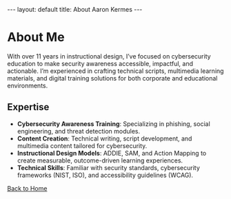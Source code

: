 <link rel="stylesheet" href="css/style.css">
---
layout: default
title: About Aaron Kermes
---

# About Me
With over 11 years in instructional design, I’ve focused on cybersecurity education to make security awareness accessible, impactful, and actionable. I’m experienced in crafting technical scripts, multimedia learning materials, and digital training solutions for both corporate and educational environments.

## Expertise
- **Cybersecurity Awareness Training**: Specializing in phishing, social engineering, and threat detection modules.
- **Content Creation**: Technical writing, script development, and multimedia content tailored for cybersecurity.
- **Instructional Design Models**: ADDIE, SAM, and Action Mapping to create measurable, outcome-driven learning experiences.
- **Technical Skills**: Familiar with security standards, cybersecurity frameworks (NIST, ISO), and accessibility guidelines (WCAG).

[Back to Home](index.md)

